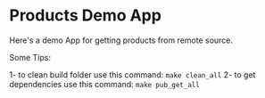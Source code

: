 # Products Demo App

Here's a demo App for getting products from remote source.

Some Tips:

1- to clean build folder use this command:
```make clean_all```
2- to get dependencies use this command:
```make pub_get_all```
